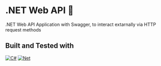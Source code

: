 # .NET Web API 📀

.NET Web API Application with Swagger, to interact extarnally via HTTP request methods

## Built and Tested with

[![C#][C#.com]][C#-url]
[![Net][Net.com]][Net-url]

<!-- MARKDOWN LINKS & IMAGES -->
[C#.com]: https://img.shields.io/badge/C%23-239120?style=for-the-badge&logo=c-sharp&logoColor=white
[C#-url]: https://learn.microsoft.com/en-us/dotnet/csharp/
[Net.com]: https://img.shields.io/badge/.NET-5C2D91?style=for-the-badge&logo=.net&logoColor=white
[Net-url]: https://dotnet.microsoft.com/en-us/
